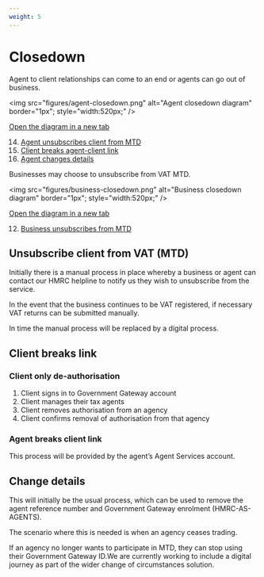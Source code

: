 ```yaml
---
weight: 5
---
```


# Closedown

Agent to client relationships can come to an end or agents can go out of business.

<img src="figures/agent-closedown.png"
alt="Agent closedown diagram" border="1px"; style="width:520px;" />

<a href="figures/agent-closedown.png" target="blank">Open the diagram in a new tab</a>

<ol start="14">
  <li><a href="#unsubscribe-client-from-vat-mtd">Agent unsubscribes client from MTD</a></li>
  <li><a href="#client-breaks-link">Client breaks agent-client link</a></li>
  <li><a href="#change-details">Agent changes details</a></li>
</ol>

Businesses may choose to unsubscribe from VAT MTD.

<img src="figures/business-closedown.png"
alt="Business closedown diagram" border="1px"; style="width:520px;" />

<a href="figures/business-closedown.png" target="blank">Open the diagram in a new tab</a>

<ol start="12">
  <li><a href="#unsubscribe-client-from-vat-mtd">Business unsubscribes from MTD</a></li>
</ol>

## Unsubscribe client from VAT (MTD)

Initially there is a manual process in place whereby a business or agent can contact our HMRC helpline to notify us they wish to unsubscribe from the service.

In the event that the business continues to be VAT registered, if necessary VAT returns can be submitted manually.

In time the manual process will be replaced by a digital process.


## Client breaks link

### Client only de-authorisation

1. Client signs in to Government Gateway account
2. Client manages their tax agents
3. Client removes authorisation from an agency
4. Client confirms removal of authorisation from that agency

### Agent breaks client link

This process will be provided by the agent’s Agent Services account.


## Change details
This will initially be the usual process, which can be used to remove the agent reference number and Government Gateway enrolment (HMRC-AS-AGENTS).

The scenario where this is needed is when an agency ceases trading.

If an agency no longer wants to participate in MTD, they can stop using their Government Gateway ID.We are currently working to include a digital journey as part of the wider change of circumstances solution.
